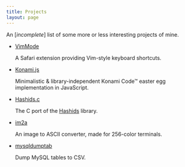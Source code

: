 ```yaml
---
title: Projects
layout: page
---
```


<p>An [<em>incomplete</em>] list of some more or less interesting projects of mine.</p>

<ul class="posts">
  <li>
    <a href="https://github.com/tzvetkoff/vimmode">VimMode</a>
    <p>A Safari extension providing Vim-style keyboard shortcuts.</p>
  </li>
  <li>
    <a href="https://github.com/tzvetkoff/konamijs">Konami.js</a>
    <p>Minimalistic &amp; library-independent Konami Code™ easter egg implementation in JavaScript.</p>
  </li>
  <li>
    <a href="https://github.com/tzvetkoff/hashids.c">Hashids.c</a>
    <p>The C port of the <a href="http://hashids.org/">Hashids</a> library.</p>
  </li>
  <li>
    <a href="https://github.com/tzvetkoff/im2a">im2a</a>
    <p>An image to ASCII converter, made for 256-color terminals.</p>
  </li>
  <li>
    <a href="https://github.com/tzvetkoff/mysqldumptab">mysqldumptab</a>
    <p>Dump MySQL tables to CSV.</p>
  </li>
</ul>
